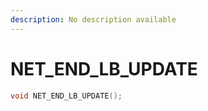 ```yaml
---
description: No description available 
---
```


# NET_END_LB_UPDATE

```cpp
void NET_END_LB_UPDATE();
```